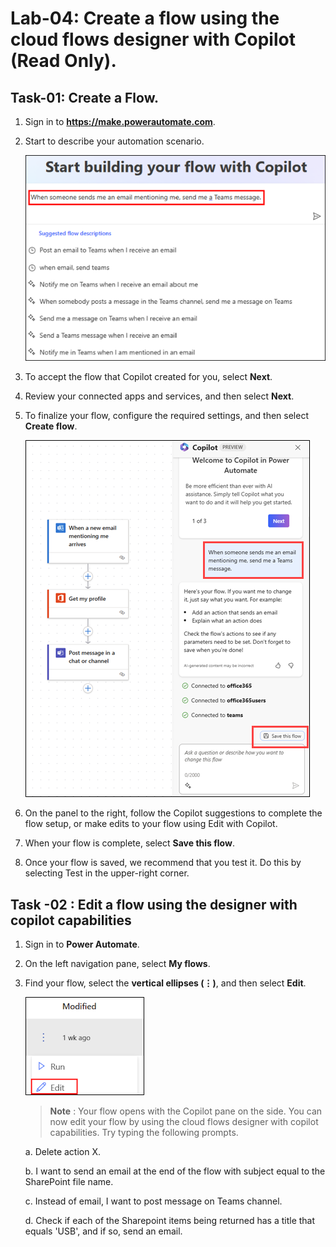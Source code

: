 # Lab-04: Create a flow using the cloud flows designer with Copilot (Read Only).

## Task-01: Create a Flow.

1.	Sign in to **https://make.powerautomate.com**.
   
2.	Start to describe your automation scenario.

    ![screenshot of the prompt ](../Media/04/copilot-home-example.png)
   
3.	To accept the flow that Copilot created for you, select **Next**.
   
4.	Review your connected apps and services, and then select **Next**.
   
5.	To finalize your flow, configure the required settings, and then select **Create flow**.

    ![screenshot of the prompt ](../Media/04/designer-1.png)

6.	On the panel to the right, follow the Copilot suggestions to complete the flow setup, or make edits to your flow using Edit with Copilot.
   
7.	When your flow is complete, select **Save this flow**.
   
8.	Once your flow is saved, we recommend that you test it. Do this by selecting Test in the upper-right corner.
   
## Task -02 : Edit a flow using the designer with copilot capabilities

1.	Sign in to **Power Automate**.
   
2.	On the left navigation pane, select **My flows**.
   
3.	Find your flow, select the **vertical ellipses (⋮)**, and then select **Edit**.

    ![screenshot of the prompt ](../Media/04/copilot-edit.png)
 
      >**Note** : Your flow opens with the Copilot pane on the side. You can now edit your flow by using the cloud flows designer with copilot capabilities. Try typing the following prompts.

      a.	Delete action X.

      b.	I want to send an email at the end of the flow with subject equal to the SharePoint file name.

      c.	Instead of email, I want to post message on Teams channel.

      d.	Check if each of the Sharepoint items being returned has a title that equals 'USB', and if so, send an email.


